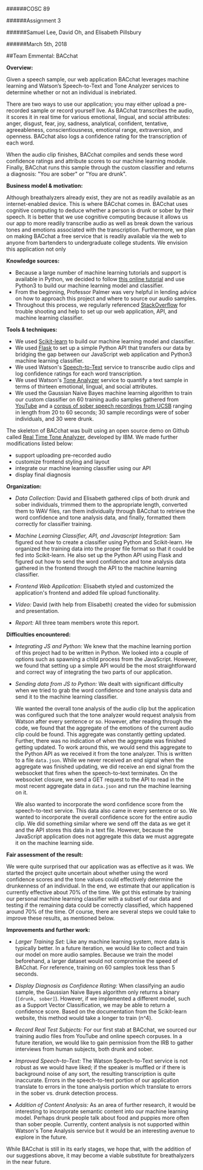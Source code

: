 ######COSC 89

######Assignment 3

######Samuel Lee, David Oh, and Elisabeth Pillsbury

######March 5th, 2018

##Team Emmental: BACchat

**Overview:**

Given a speech sample, our web application BACchat leverages machine learning and Watson’s Speech-to-Text and Tone Analyzer services to determine whether or not an individual is inebriated.

There are two ways to use our application; you may either upload a pre-recorded sample or record yourself live. As BACchat transcribes the audio, it scores it in real time for various emotional, lingual, and social attributes: anger, disgust, fear, joy, sadness, analytical, confident, tentative, agreeableness, conscientiousness, emotional range, extraversion, and openness. BACchat also logs a confidence rating for the transcription of each word.

When the audio clip finishes, BACchat compiles and sends these word confidence ratings and attribute scores to our machine learning module. Finally, BACchat runs this sample through the custom classifier and returns a diagnosis: "You are sober" or "You are drunk".

**Business model & motivation:**

Although breathalyzers already exist, they are not as readily available as an internet-enabled device. This is where BACchat comes in. BACchat uses cognitive computing to deduce whether a person is drunk or sober by their speech. It is better that we use cognitive computing because it allows us our app to more readily transcribe audio as well as break down the various tones and emotions associated with the transcription. Furthermore, we plan on making BACchat a free service that is readily available via the web to anyone from bartenders to undergraduate college students. We envision this application not only

**Knowledge sources:**

* Because a large number of machine learning tutorials and support is available in Python, we decided to follow [this online tutorial][ml_tutorial_url] and use Python3 to build our machine learning model and classifier.
* From the beginning, Professor Palmer was very helpful in lending advice on how to approach this project and where to source our audio samples.
* Throughout this process, we regularly referenced [StackOverflow][stackoverflow_url] for trouble shooting and help to set up our web application, API, and machine learning classifier.

**Tools & techniques:**

* We used [Scikit-learn][scikit_learn_url] to build our machine learning model and classifier.
* We used [Flask][flask_url] to set up a simple Python API that transfers our data by bridging the gap between our JavaScript web application and Python3 machine learning classifier.
* We used Watson's [Speech-to-Text][speech_to_text_url] service to transcribe audio clips and log confidence ratings for each word transcription.
* We used Watson's [Tone Analyzer][tone_analyzer_url] service to quantify a text sample in terms of thirteen emotional, lingual, and social attributes.
* We used the Gaussian Naive Bayes machine learning algorithm to train our custom classifier on 60 training audio samples gathered from [YouTube][youtube_url] and a [corpus of sober speech recordings from UCSB][corpus_url] ranging in length from 20 to 60 seconds; 30 sample recordings were of sober individuals, and 30 were drunk.

The skeleton of BACchat was built using an open source demo on Github called [Real Time Tone Analyzer][real_time_github_url], developed by IBM. We made further modifications listed below:

* support uploading pre-recorded audio
* customize frontend styling and layout
* integrate our machine learning classifier using our API
* display final diagnosis

**Organization:**

* *Data Collection:* David and Elisabeth gathered clips of both drunk and sober individuals, trimmed them to the appropriate length, converted them to WAV files, ran them individually through BACchat to retrieve the word confidence and tone analysis data, and finally, formatted them correctly for classifier training.

* *Machine Learning Classifier, API, and Javascript Integration:* Sam figured out how to create a classifier using Python and Scikit-learn. He organized the training data into the proper file format so that it could be fed into Scikit-learn. He also set up the Python API using Flask and figured out how to send the word confidence and tone analysis data gathered in the frontend through the API to the machine learning classifier.

* *Frontend Web Application:* Elisabeth styled and customized the application's frontend and added file upload functionality.

* *Video:* David (with help from Elisabeth) created the video for submission and presentation.

* *Report:* All three team members wrote this report.


**Difficulties encountered:**

* *Integrating JS and Python:* We knew that the machine learning portion of this project had to be written in Python. We looked into a couple of options such as spawning a child process from the JavaScript. However, we found that setting up a simple API would be the most straightforward and correct way of integrating the two parts of our application.

* *Sending data from JS to Python:*
We dealt with significant difficulty when we tried to grab the word confidence and tone analysis data and send it to the machine learning classifier.

	We wanted the overall tone analysis of the audio clip but the application was configured such that the tone analyzer would request analysis from Watson after every sentence or so. However, after reading through the code, we found that the aggregate of the emotions of the current audio clip could be found. This aggregate was constantly getting updated. Further, there was no indication of when the aggregate was finished getting updated.
To work around this, we would send this aggregate to the Python API as we received it from the tone analyzer. This is written to a file `data.json`. While we never received an end signal when the aggregate was finished updating, we did receive an end signal from the websocket that fires when the speech-to-text terminates. On the websocket closure, we send a GET request to the API to read in the most recent aggregate data in `data.json` and run the machine learning on it.

	We also wanted to incorporate the word confidence score from the speech-to-text service. This data also came in every sentence or so. We wanted to incorporate the overall confidence score for the entire audio clip. We did something similar where we send off the data as we get it and the API stores this data in a text file. However, because the JavaScript application does not aggregate this data we must aggregate it on the machine learning side.

**Fair assessment of the result:**

We were quite surprised that our application was as effective as it was. We started the project quite uncertain about whether using the word confidence scores and the tone values could effectively determine the drunkenness of an individual. In the end, we estimate that our application is currently effective about 70% of the time. We got this estimate by training our personal machine learning classifier with a subset of our data and testing if the remaining data could be correctly classified, which happened around 70% of the time. Of course, there are several steps we could take to improve these results, as mentioned below.

**Improvements and further work:**

* *Larger Training Set:* Like any machine learning system, more data is typically better. In a future iteration, we would like to collect and train our model on more audio samples. Because we train the model beforehand, a larger dataset would not compromise the speed of BACchat. For reference, training on 60 samples took less than 5 seconds.

* *Display Diagnosis as Confidence Rating:* When classifying an audio sample, the Gaussian Naive Bayes algorithm only returns a binary (`[drunk, sober]`). However, if we implemented a different model, such as a Support Vector Classification, we may be able to return a confidence score. Based on the documentation from the Scikit-learn website, this method would take a longer to train (n^4).

* *Record Real Test Subjects:* For our first stab at BACchat, we sourced our training audio files from YouTube and online speech corpuses. In a future iteration, we would like to gain permission from the IRB to gather interviews from human subjects, both drunk and sober.

* *Improved Speech-to-Text:* The Watson Speech-to-Text service is not robust as we would have liked; if the speaker is muffled or if there is background noise of any sort, the resulting transcription is quite inaccurate. Errors in the speech-to-text portion of our application translate to errors in the tone analysis portion which translate to errors in the sober vs. drunk detection process.

* *Addition of Content Analysis:* As an area of further research, it would be interesting to incorporate semantic content into our machine learning model. Perhaps drunk people talk about food and puppies more often than sober people. Currently, content analysis is not supported within Watson's Tone Analysis service but it would be an interesting avenue to explore in the future.

While BACchat is still in its early stages, we hope that, with the addition of our suggestions above, it may become a viable substitute for breathalyzers in the near future.

[ml_tutorial_url]: https://www.digitalocean.com/community/tutorials/how-to-build-a-machine-learning-classifier-in-python-with-scikit-learn
[stackoverflow_url]: https://stackoverflow.com/
[real_time_github_url]: https://github.com/IBM-Bluemix/real-time-tone-analysis/
[scikit_learn_url]: http://scikit-learn.org/stable/
[flask_url]: http://flask.pocoo.org/
[tone_analyzer_url]: https://www.ibm.com/watson/services/tone-analyzer/
[speech_to_text_url]: https://www.ibm.com/watson/services/speech-to-text/
[corpus_url]: http://www.linguistics.ucsb.edu/research/santa-barbara-corpus#Recordings
[youtube_url]: https://www.youtube.com/
